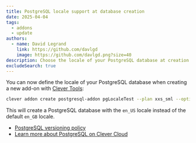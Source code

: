 ```yaml
---
title: PostgreSQL locale support at database creation
date: 2025-04-04
tags:
  - addons
  - update
authors:
  - name: David Legrand
    link: https://github.com/davlgd
    image: https://github.com/davlgd.png?size=40
description: Choose the locale of your PostgreSQL database at creation
excludeSearch: true
---
```


You can now define the locale of your PostgreSQL database when creating a new add-on with [Clever Tools](/doc/cli):

```bash
clever addon create postgresql-addon pgLocaleTest --plan xxs_sml --option locale=en_US
```

This will create a PostgreSQL database with the `en_US` locale instead of the default `en_GB` locale.

* [PostgreSQL versioning policy](https://www.postgresql.org/support/versioning/)
* [Learn more about PostgreSQL on Clever Cloud](/doc/addons/postgresql/)
